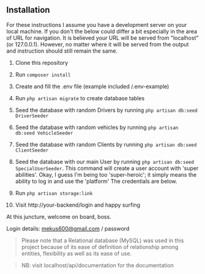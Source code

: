 ## Installation

For these instructions I assume you have a development server on your local machine.
If you don't the below could differ a bit especially in the area of URL for navigation. It is believed your URL will be served from "localhost" (or 127.0.0.1). However, no matter where it will be served from the output and instruction should still remain the same.

1. Clone this repository
1. Run `composer install`
1. Create and fill the .env file (example included /.env-example)
1. Run `php artisan migrate` to create database tables
1. Seed the database with random Drivers by running `php artisan db:seed DriverSeeder`
1. Seed the database with random vehicles by running `php artisan db:seed VehicleSeeder`
1. Seed the database with random Clients by running `php artisan db:seed ClientSeeder`
1. Seed the database with our main User by running `php artisan db:seed SpecialUserSeeder`. This command will create a user account with 'super abilities'. Okay, I guess I'm being too 'super-heroic'; it simply means the ability to log in and use the 'platform' The credentials are below.
1. Run `php artisan storage:link`

1. Visit http://your-backend/login and happy surfing

At this juncture, welcome on board, boss.

Login details: mekus600@gmail.com / password

> Please note that a Relational database (MySQL) was used in this project because of its ease of definition of relationship among entities, flexibility as well as its ease of use.

>NB: visit localhost/api/documentation for the documentation